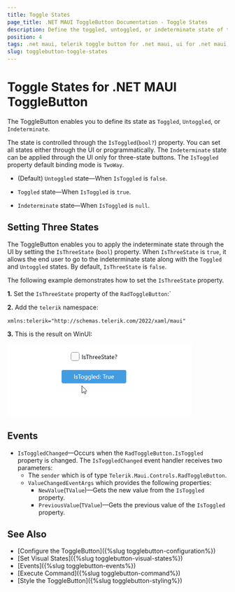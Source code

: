 ```yaml
---
title: Toggle States
page_title: .NET MAUI ToggleButton Documentation - Toggle States
description: Define the toggled, untoggled, or indeterminate state of the Telerik ToggleButton for .NET MAUI.
position: 4
tags: .net maui, telerik toggle button for .net maui, ui for .net maui, toggle button, microsoft .net maui
slug: togglebutton-toggle-states
---
```


# Toggle States for .NET MAUI ToggleButton

The ToggleButton enables you to define its state as `Toggled`, `Untoggled`, or `Indeterminate`.

The state is controlled through the `IsToggled`(`bool?`) property. You can set all states either through the UI or programmatically. The `Indeterminate` state can be applied through the UI only for three-state buttons. The `IsToggled` property default binding mode is `TwoWay`.

* (Default) `Untoggled` state&mdash;When `IsToggled` is `false`.

* `Toggled` state&mdash;When `IsToggled` is `true`.

* `Indeterminate` state&mdash;When `IsToggled` is `null`.

## Setting Three States

The ToggleButton enables you to apply the indeterminate state through the UI by setting the `IsThreeState` (`bool`) property. When `IsThreeState` is `true`, it allows the end user to go to the indeterminate state along with the `Toggled` and `Untoggled` states. By default, `IsThreeState` is `false`.

The following example demonstrates how to set the `IsThreeState` property.

**1.** Set the `IsThreeState` property of the `RadToggleButton`:`

<snippet id='togglebutton-three-state' />

**2.** Add the `telerik` namespace:

```XAML
xmlns:telerik="http://schemas.telerik.com/2022/xaml/maui"
```

**3.** This is the result on WinUI:

![.NET MAUI ToggleButton Three State](images/togglebutton-threestate.gif)

## Events

* `IsToggledChanged`&mdash;Occurs when the `RadToggleButton.IsToggled` property is changed. The `IsToggledChanged` event handler receives two parameters:
    * The `sender` which is of type `Telerik.Maui.Controls.RadToggleButton`.
    * `ValueChangedEventArgs` which provides the following properties:
        * `NewValue`(`TValue`)&mdash;Gets the new value from the `IsToggled` property.
        * `PreviousValue`(`TValue`)&mdash;Gets the previous value of the `IsToggled` property.

## See Also

- [Configure the ToggleButton]({%slug togglebutton-configuration%})
- [Set Visual States]({%slug togglebutton-visual-states%})
- [Events]({%slug togglebutton-events%})
- [Execute Command]({%slug togglebutton-command%})
- [Style the ToggleButton]({%slug togglebutton-styling%})
